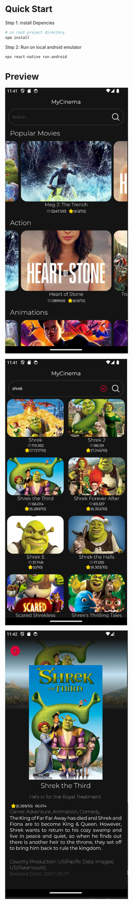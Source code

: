 # Quick Start

Step 1: install Depencies

```bash
# in root project directory
npm install
```

Step 2: Run on local android emulator

```bash
npx react-native run-android
```

# Preview

![alt text](https://github.com/mwojcik123/movie-theme-mobile-app-React-Native-/blob/master/screen1.PNG)

![alt text](https://github.com/mwojcik123/movie-theme-mobile-app-React-Native-/blob/master/screen2.PNG)

![alt text](https://github.com/mwojcik123/movie-theme-mobile-app-React-Native-/blob/master/screen3.PNG)
